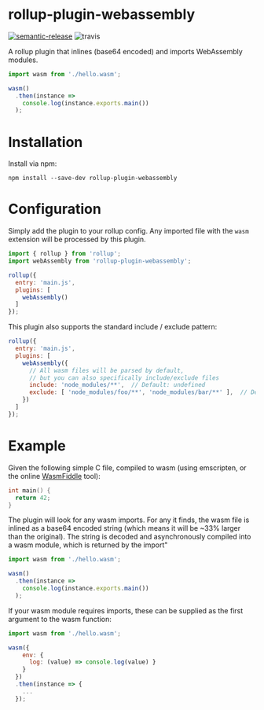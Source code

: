 # rollup-plugin-webassembly

[![semantic-release](https://img.shields.io/badge/%20%20%F0%9F%93%A6%F0%9F%9A%80-semantic--release-e10079.svg)](https://github.com/semantic-release/semantic-release)
![travis](https://travis-ci.org/ColinEberhardt/rollup-plugin-webassembly.svg?branch=master)

A rollup plugin that inlines (base64 encoded) and imports WebAssembly modules.

~~~javascript
import wasm from './hello.wasm';

wasm()
  .then(instance =>
    console.log(instance.exports.main())
  );
~~~

# Installation

Install via npm:
~~~
npm install --save-dev rollup-plugin-webassembly
~~~

# Configuration

Simply add the plugin to your rollup config. Any imported file with the `wasm` extension will be processed by this plugin.

~~~javascript
import { rollup } from 'rollup';
import webAssembly from 'rollup-plugin-webassembly';

rollup({
  entry: 'main.js',
  plugins: [
    webAssembly()
  ]
});
~~~

This plugin also supports the standard include / exclude pattern:

~~~javascript
rollup({
  entry: 'main.js',
  plugins: [
    webAssembly({
      // All wasm files will be parsed by default,
      // but you can also specifically include/exclude files
      include: 'node_modules/**',  // Default: undefined
      exclude: [ 'node_modules/foo/**', 'node_modules/bar/**' ],  // Default: undefined
    })
  ]
});
~~~

# Example

Given the following simple C file, compiled to wasm (using emscripten, or the online [WasmFiddle](https://wasdk.github.io/WasmFiddle//) tool):

~~~c
int main() {
  return 42;
}
~~~

The plugin will look for any wasm imports. For any it finds, the wasm file is inlined as a base64 encoded string (which means it will be ~33% larger than the original). The string is decoded and asynchronously compiled into a wasm module, which is returned by the import"

~~~javascript
import wasm from './hello.wasm';

wasm()
  .then(instance =>
    console.log(instance.exports.main())
  );
~~~

If your wasm module requires imports, these can be supplied as the first argument to the wasm function:

~~~javascript
import wasm from './hello.wasm';

wasm({
    env: {
      log: (value) => console.log(value) }
    }
  })
  .then(instance => {
    ...
  });
~~~
